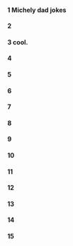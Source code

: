 #### 1 Michely dad jokes
#### 2
#### 3 cool.
#### 4
#### 5
#### 6
#### 7
#### 8
#### 9 
#### 10
#### 11
#### 12
#### 13
#### 14
#### 15